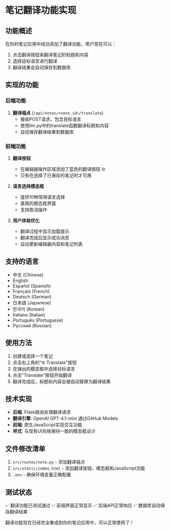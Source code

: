 # 笔记翻译功能实现

## 功能概述
在你的笔记应用中成功添加了翻译功能，用户现在可以：
1. 点击翻译按钮来翻译笔记的标题和内容
2. 选择目标语言进行翻译
3. 翻译结果会自动保存到数据库

## 实现的功能

### 后端功能
1. **翻译端点** (`/api/notes/<note_id>/translate`)
   - 接收POST请求，包含目标语言
   - 使用llm.py中的translate函数翻译标题和内容
   - 自动保存翻译结果到数据库

### 前端功能
1. **翻译按钮**
   - 在编辑器操作区域添加了蓝色的翻译按钮 🌐
   - 只有在选择了已保存的笔记时才可用

2. **语言选择模态框**
   - 提供10种常用语言选择
   - 美观的模态框界面
   - 支持取消操作

3. **用户体验优化**
   - 翻译过程中显示加载提示
   - 翻译完成后显示成功消息
   - 自动更新编辑器内容和笔记列表

## 支持的语言
- 中文 (Chinese)
- English
- Español (Spanish)
- Français (French)
- Deutsch (German)
- 日本語 (Japanese)
- 한국어 (Korean)
- Italiano (Italian)
- Português (Portuguese)
- Русский (Russian)

## 使用方法
1. 创建或选择一个笔记
2. 点击右上角的"🌐 Translate"按钮
3. 在弹出的模态框中选择目标语言
4. 点击"Translate"按钮开始翻译
5. 翻译完成后，标题和内容会被自动替换为翻译结果

## 技术实现
- **后端**: Flask路由处理翻译请求
- **翻译引擎**: OpenAI GPT-4.1-mini 通过GitHub Models
- **前端**: 原生JavaScript实现交互功能
- **样式**: 与现有UI风格保持一致的模态框设计

## 文件修改清单
1. `src/routes/note.py` - 添加翻译端点
2. `src/static/index.html` - 添加翻译按钮、模态框和JavaScript功能
3. `.env` - 确保环境变量正确配置

## 测试状态
✅ 翻译功能已测试通过
✅ 前端界面正常显示
✅ 后端API正常响应
✅ 数据库自动保存翻译结果

翻译功能现在已经完全集成到你的笔记应用中，可以正常使用了！
